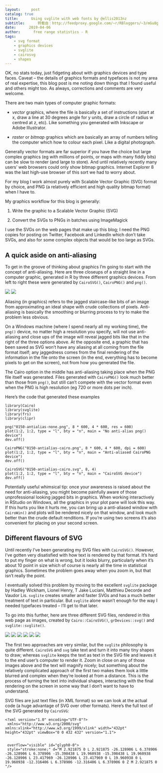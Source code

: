 ```yaml
---
layout:     post
catalog: true
title:      Using svglite with web fonts by @ellis2013nz
subtitle:      转载自：http://feedproxy.google.com/~r/RBloggers/~3/mGu8gUtzndE/
date:      2019-04-06
author:      free range statistics - R
tags:
    - svg format
    - graphics devices
    - svglite
    - cairosvg
    - shapes
---
```






OK, no stats today, just fidgeting about with graphics devices and type faces. Caveat – the details of graphics formats and typefaces is not my area of real expertise, this blog post is me noting down things that I found useful and others might too. As always, corrections and comments are very welcome.

There are two main types of computer graphic formats:

- *vector* graphics, where the file is basically a set of instructions (start at x, draw a line at 30 degrees angle for y units, draw a circle of radius w centred at z, etc). Like something you generated with Inkscape or Adobe Illustrator.

- *raster* or *bitmap* graphics which are basically an array of numbers telling the computer which how to colour each pixel. Like a digital photograph.


Generally vector formats are far superior if you have the choice but large complex graphics (eg with millions of points, or maps with many fiddly bits) can be slow to render (and large to store). And until relatively recently many users’ web browsers could only show bitmap graphics. Internet Explorer 8 was the last high-use browser of this sort we had to worry about.

For my blog I work almost purely with Scalable Vector Graphic (SVG) format by choice, and PNG (a relatively efficient and high quality bitmap format) when I have to.

My graphics workflow for this blog is generally:

1. Write the graphic to a Scalable Vector Graphic (SVG)

1. Convert the SVGs to PNGs in batches using ImageMagick


I use the SVGs on the web pages that make up this blog; I need the PNG copies for posting on Twitter, Facebook and LinkedIn which don’t take SVGs, and also for some complex objects that would be too large as SVGs.

## A quick aside on anti-aliasing

To get in the groove of thinking about graphics I’m going to start with the concept of anti-aliasing. Here are three closeups of a straight line in a computer graphic, generated in R by three different graphics devices. From left to right these were generated by `CairoSVG()`, `CairoPNG()` and `png()`.

![](https://i2.wp.com/freerangestats.info/img/0150-compare-anti-aliasing.png?w=100%25)
![](https://i2.wp.com/freerangestats.info/img/0150-compare-anti-aliasing.png?w=100%25)


Aliasing (in graphics) refers to the jagged staircase-like bits of an image from approximating an ideal shape with crude collections of pixels. Anti-aliasing is basically the smoothing or blurring process to try to make the problem less obvious.

On a Windows machine (where I spend nearly all my working time), the `png()` device, no matter high a resolution you specify, will not use anti-aliasing and close ups of the image will reveal jagged bits like that in the right of the three options above. At the opposite end, a graphic that has been saved as SVG won’t have any aliasing at all coming from the file format itself; any jaggedness comes from the final rendering of the information in the file onto the screen (in the end, everything has to become pixels to get on the screen), not from how you generated the file.

The Cairo option in the middle has anti-aliasing taking place when the PNG file itself was generated. Files generated with `CairoPNG()` look much better than those from `png()`, but still can’t compete with the vector format even when the PNG is high resolution (eg 720 or more dots per inch).

Here’s the code that generated these examples

```
library(Cairo)
library(svglite)
library(frs)
library(clipr)

png("0150-antialias-none.png", 8 * 600, 4 * 600, res = 600)
plot(1:2, 1:2, type = "l", bty = "n", main = "No anti-alias png() device")
dev.off()

CairoPNG("0150-antialias-cairo.png", 8 * 600, 4 * 600, dpi = 600)
plot(1:2, 1:2, type = "l", bty = "n", main = "Anti-aliased CairoPNG device")
dev.off()

CairoSVG("0150-antialias-cairo.svg", 8, 4)
plot(1:2, 1:2, type = "l", bty = "n", main = "CairoSVG device")
dev.off()
```

> 
Potentially useful whimsical tip: once your awareness is raised about the need for anti-aliasing, you might become painfully aware of those unprofessional looking jagged bits in graphics. When working interactively in RStudio on Windows, all the graphics in your plot pane will look this way. If this hurts you like it hurts me, you can bring up a anti-aliased window with `CairoWin()` and plots will be rendered nicely on that window, and look much better than the crude default renditions. If you’re using two screens it’s also convenient for placing on your second screen.


## Different flavours of SVG

Until recently I’ve been generating my SVG files with `CairoSVG()`. However, I’ve gotten very disatisfied with how text is rendered by that format. It’s hard to put my finger on what is wrong, but it looks blurry, particularly when it’s about 10 point in size which of course is nearly all the time in statistical graphics. Sometimes the problem goes away when you zoom in, but that isn’t really the point.

I eventually solved this problem by moving to the excellent `svglite` package by Hadley Wickham, Lionel Henry, T Jake Luciani, Matthieu Decorde and Vaudor Lis. `svglite` creates smaller and faster SVGs and has a much better treatment of text in particular. But `svglite` alone wasn’t enough for the way I needed typefaces treated – I’ll get to that later.

To go into this further, here are three different SVG files, rendered in this web page as images, created by `Cairo::CairoSVG()`, `grDevices::svg()` and `svglite::svglite()`.

![](http://freerangestats.info/img/0150-cairo-svg.svg)
![](http://freerangestats.info/img/0150-cairo-svg.svg)
![](http://freerangestats.info/img/0150-svg.svg)
![](http://freerangestats.info/img/0150-svg.svg)
![](http://freerangestats.info/img/0150-svglite.svg)
![](http://freerangestats.info/img/0150-svglite.svg)


The first two approaches are very similar, but the `svglite` philosophy is quite different. `CairoSVG` and `svg` take text and turn it into many tiny shapes to draw; whereas `svglite` keeps the text as text in the SVG file and leaves it to the end user’s computer to render it. Zoom in close on any of those images above and the text will magnify nicely; but something about the relatively complicated approach of the first two makes them look a little blurred and complex when they’re looked at from a distance. This is the process of turning the text into individual shapes, interacting with the final rendering on the screen in some way that I don’t want to have to understand.

SVG files are just text files (in XML format) so we can look at the actual code (a huge advantage of SVG over other formats). Here’s the full text of the SVG generated by `CairoSVG`:

```
<?xml version="1.0" encoding="UTF-8"?>
 xmlns="http://www.w3.org/2000/svg" xmlns:xlink="http://www.w3.org/1999/xlink" width="432pt" height="432pt" viewBox="0 0 432 432" version="1.1">


 overflow="visible" id="glyph0-0">
 style="stroke:none;" d="M 2.921875 0 L 2.921875 -26.128906 L 6.378906 -26.128906 L 6.378906 -15.398438 L 19.960938 -15.398438 L 19.960938 -26.128906 L 23.417969 -26.128906 L 23.417969 0 L 19.960938 0 L 19.960938 -12.316406 L 6.378906 -12.316406 L 6.378906 0 Z M 2.921875 0 "/>

```
